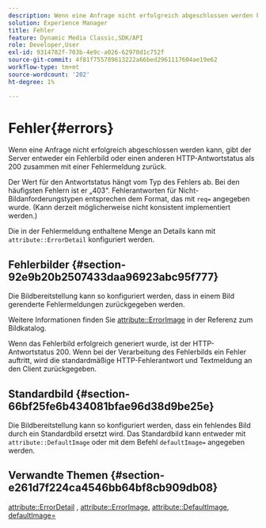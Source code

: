```yaml
---
description: Wenn eine Anfrage nicht erfolgreich abgeschlossen werden kann, gibt der Server entweder ein Fehlerbild oder einen anderen HTTP-Antwortstatus als 200 zusammen mit einer Fehlermeldung zurück.
solution: Experience Manager
title: Fehler
feature: Dynamic Media Classic,SDK/API
role: Developer,User
exl-id: 9314782f-703b-4e9c-a026-62970d1c752f
source-git-commit: 4f81f755789613222a66bed2961117604ae19e62
workflow-type: tm+mt
source-wordcount: '202'
ht-degree: 1%

---
```


# Fehler{#errors}

Wenn eine Anfrage nicht erfolgreich abgeschlossen werden kann, gibt der Server entweder ein Fehlerbild oder einen anderen HTTP-Antwortstatus als 200 zusammen mit einer Fehlermeldung zurück.

Der Wert für den Antwortstatus hängt vom Typ des Fehlers ab. Bei den häufigsten Fehlern ist er „403“. Fehlerantworten für Nicht-Bildanforderungstypen entsprechen dem Format, das mit `req=` angegeben wurde. (Kann derzeit möglicherweise nicht konsistent implementiert werden.)

Die in der Fehlermeldung enthaltene Menge an Details kann mit `attribute::ErrorDetail` konfiguriert werden.

## Fehlerbilder {#section-92e9b20b2507433daa96923abc95f777}

Die Bildbereitstellung kann so konfiguriert werden, dass in einem Bild gerenderte Fehlermeldungen zurückgegeben werden.

Weitere Informationen finden Sie [attribute::ErrorImage](../../../../../is-api/image-catalog/image-serving-api-ref/c-image-catalog-reference/c-attributes-reference/r-errorimage.md#reference-c494d5d8b2584fe3800f35baabd0292c) in der Referenz zum Bildkatalog.

Wenn das Fehlerbild erfolgreich generiert wurde, ist der HTTP-Antwortstatus 200. Wenn bei der Verarbeitung des Fehlerbilds ein Fehler auftritt, wird die standardmäßige HTTP-Fehlerantwort und Textmeldung an den Client zurückgegeben.

## Standardbild {#section-66bf25fe6b434081bfae96d38d9be25e}

Die Bildbereitstellung kann so konfiguriert werden, dass ein fehlendes Bild durch ein Standardbild ersetzt wird. Das Standardbild kann entweder mit `attribute::DefaultImage` oder mit dem Befehl `defaultImage=` angegeben werden.

## Verwandte Themen {#section-e261d7f224ca4546bb64bf8cb909db08}

[attribute::ErrorDetail](../../../../../is-api/image-catalog/image-serving-api-ref/c-image-catalog-reference/c-attributes-reference/r-errordetail.md#reference-4987c8cddcba4c88960170e49cafc561) , [attribute::ErrorImage](../../../../../is-api/image-catalog/image-serving-api-ref/c-image-catalog-reference/c-attributes-reference/r-errorimage.md#reference-c494d5d8b2584fe3800f35baabd0292c), [attribute::DefaultImage](../../../../../is-api/image-catalog/image-serving-api-ref/c-image-catalog-reference/c-attributes-reference/r-is-cat-defaultimage.md#reference-8e9900e129f54ed68462a3c2fc3bc433), [defaultImage=](../../../../../is-api/http-ref/image-serving-api-ref/c-http-protocol-reference/c-command-reference/r-is-http-defaultimage.md#reference-209aa6ce830f490483412eb26af67fd2)

